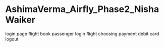 # AshimaVerma_Airfly_Phase2_NishaWaiker

login page
flight book
passenger login
flight choosing
payment 
debit card
logout
